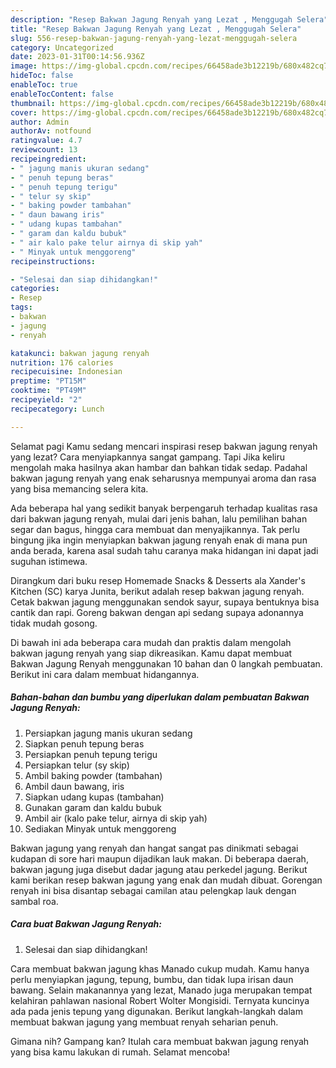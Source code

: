 ```yaml
---
description: "Resep Bakwan Jagung Renyah yang Lezat , Menggugah Selera"
title: "Resep Bakwan Jagung Renyah yang Lezat , Menggugah Selera"
slug: 556-resep-bakwan-jagung-renyah-yang-lezat-menggugah-selera
category: Uncategorized
date: 2023-01-31T00:14:56.936Z
image: https://img-global.cpcdn.com/recipes/66458ade3b12219b/680x482cq70/bakwan-jagung-renyah-foto-resep-utama.jpg
hideToc: false
enableToc: true
enableTocContent: false
thumbnail: https://img-global.cpcdn.com/recipes/66458ade3b12219b/680x482cq70/bakwan-jagung-renyah-foto-resep-utama.jpg
cover: https://img-global.cpcdn.com/recipes/66458ade3b12219b/680x482cq70/bakwan-jagung-renyah-foto-resep-utama.jpg
author: Admin
authorAv: notfound
ratingvalue: 4.7
reviewcount: 13
recipeingredient:
- " jagung manis ukuran sedang"
- " penuh tepung beras"
- " penuh tepung terigu"
- " telur sy skip"
- " baking powder tambahan"
- " daun bawang iris"
- " udang kupas tambahan"
- " garam dan kaldu bubuk"
- " air kalo pake telur airnya di skip yah"
- " Minyak untuk menggoreng"
recipeinstructions:

- "Selesai dan siap dihidangkan!"
categories:
- Resep
tags:
- bakwan
- jagung
- renyah

katakunci: bakwan jagung renyah 
nutrition: 176 calories
recipecuisine: Indonesian
preptime: "PT15M"
cooktime: "PT49M"
recipeyield: "2"
recipecategory: Lunch

---
```



Selamat pagi Kamu sedang mencari inspirasi resep bakwan jagung renyah yang lezat? Cara menyiapkannya sangat gampang. Tapi Jika keliru mengolah maka hasilnya akan hambar dan bahkan tidak sedap. Padahal bakwan jagung renyah yang enak seharusnya mempunyai aroma dan rasa yang bisa memancing selera kita.


Ada beberapa hal yang sedikit banyak berpengaruh terhadap kualitas rasa dari bakwan jagung renyah, mulai dari jenis bahan, lalu pemilihan bahan segar dan bagus, hingga cara membuat dan menyajikannya. Tak perlu bingung jika ingin menyiapkan bakwan jagung renyah enak di mana pun anda berada, karena asal sudah tahu caranya maka hidangan ini dapat jadi suguhan istimewa.

Dirangkum dari buku resep Homemade Snacks &amp; Desserts ala Xander&#39;s Kitchen (SC) karya Junita, berikut adalah resep bakwan jagung renyah. Cetak bakwan jagung menggunakan sendok sayur, supaya bentuknya bisa cantik dan rapi. Goreng bakwan dengan api sedang supaya adonannya tidak mudah gosong.


Di bawah ini ada beberapa cara mudah dan praktis dalam mengolah bakwan jagung renyah yang siap dikreasikan. Kamu dapat membuat Bakwan Jagung Renyah menggunakan 10 bahan dan 0 langkah pembuatan. Berikut ini cara dalam membuat hidangannya.

<!--inarticleads1-->

##### Bahan-bahan dan bumbu yang diperlukan dalam pembuatan Bakwan Jagung Renyah:

1. Persiapkan  jagung manis ukuran sedang
1. Siapkan  penuh tepung beras
1. Persiapkan  penuh tepung terigu
1. Persiapkan  telur (sy skip)
1. Ambil  baking powder (tambahan)
1. Ambil  daun bawang, iris
1. Siapkan  udang kupas (tambahan)
1. Gunakan  garam dan kaldu bubuk
1. Ambil  air (kalo pake telur, airnya di skip yah)
1. Sediakan  Minyak untuk menggoreng


Bakwan jagung yang renyah dan hangat sangat pas dinikmati sebagai kudapan di sore hari maupun dijadikan lauk makan. Di beberapa daerah, bakwan jagung juga disebut dadar jagung atau perkedel jagung. Berikut kami berikan resep bakwan jagung yang enak dan mudah dibuat. Gorengan renyah ini bisa disantap sebagai camilan atau pelengkap lauk dengan sambal roa. 

<!--inarticleads2-->

##### Cara buat Bakwan Jagung Renyah:


1. Selesai dan siap dihidangkan!

Cara membuat bakwan jagung khas Manado cukup mudah. Kamu hanya perlu menyiapkan jagung, tepung, bumbu, dan tidak lupa irisan daun bawang. Selain makanannya yang lezat, Manado juga merupakan tempat kelahiran pahlawan nasional Robert Wolter Mongisidi. Ternyata kuncinya ada pada jenis tepung yang digunakan. Berikut langkah-langkah dalam membuat bakwan jagung yang membuat renyah seharian penuh. 

Gimana nih? Gampang kan? Itulah cara membuat bakwan jagung renyah yang bisa kamu lakukan di rumah. Selamat mencoba!
